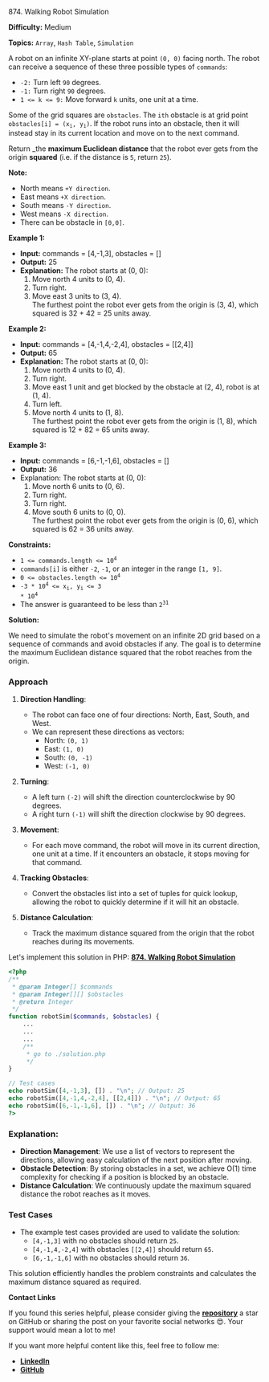 874\. Walking Robot Simulation

**Difficulty:** Medium

**Topics:** `Array`, `Hash Table`, `Simulation`

A robot on an infinite XY-plane starts at point `(0, 0)` facing north. The robot can receive a sequence of these three possible types of `commands`:

- `-2:` Turn left `90` degrees.
- `-1:` Turn right `90` degrees.
- `1 <= k <= 9:` Move forward `k` units, one unit at a time.

Some of the grid squares are `obstacles`. The <code>i</sup>th</sup></code> obstacle is at grid point <code>obstacles[i] = (x<sub>i</sub>, y<sub>i</sub>)</code>. If the robot runs into an obstacle, then it will instead stay in its current location and move on to the next command.

Return _the **maximum Euclidean distance** that the robot ever gets from the origin **squared** (i.e. if the distance is `5`, return `25`).

**Note:**

- North means `+Y direction`.
- East means `+X direction`.
- South means `-Y direction`.
- West means `-X direction`.
- There can be obstacle in `[0,0]`.


**Example 1:**

- **Input:** commands = [4,-1,3], obstacles = []
- **Output:** 25
- **Explanation:** The robot starts at (0, 0):
  1. Move north 4 units to (0, 4).
  2. Turn right.
  3. Move east 3 units to (3, 4).\
  The furthest point the robot ever gets from the origin is (3, 4), which squared is 32 + 42 = 25 units away.

**Example 2:**

- **Input:** commands = [4,-1,4,-2,4], obstacles = [[2,4]]
- **Output:** 65
- **Explanation:** The robot starts at (0, 0):
  1. Move north 4 units to (0, 4).
  2. Turn right.
  3. Move east 1 unit and get blocked by the obstacle at (2, 4), robot is at (1, 4).
  4. Turn left.
  5. Move north 4 units to (1, 8).\
     The furthest point the robot ever gets from the origin is (1, 8), which squared is 12 + 82 = 65 units away.


**Example 3:**

- **Input:** commands = [6,-1,-1,6], obstacles = []
- **Output:** 36
- Explanation: The robot starts at (0, 0):
  1. Move north 6 units to (0, 6).
  2. Turn right.
  3. Turn right.
  4. Move south 6 units to (0, 0).\
     The furthest point the robot ever gets from the origin is (0, 6), which squared is 62 = 36 units away.



**Constraints:**

- <code>1 <= commands.length <= 10<sup>4</sup></code>
- `commands[i]` is either `-2`, `-1`, or an integer in the range `[1, 9]`.
- <code>0 <= obstacles.length <= 10<sup>4</sup></code>
- <code>-3 * 10<sup>4</sup> <= x<sub>i</sub>, y<sub>i</sub> <= 3 * 10<sup>4</sup></code>
- The answer is guaranteed to be less than <code>2<sup>31</sup></code>


**Solution:**

We need to simulate the robot's movement on an infinite 2D grid based on a sequence of commands and avoid obstacles if any. The goal is to determine the maximum Euclidean distance squared that the robot reaches from the origin.

### Approach

1. **Direction Handling**:
   - The robot can face one of four directions: North, East, South, and West.
   - We can represent these directions as vectors:
      - North: `(0, 1)`
      - East: `(1, 0)`
      - South: `(0, -1)`
      - West: `(-1, 0)`

2. **Turning**:
   - A left turn `(-2)` will shift the direction counterclockwise by 90 degrees.
   - A right turn `(-1)` will shift the direction clockwise by 90 degrees.

3. **Movement**:
   - For each move command, the robot will move in its current direction, one unit at a time. If it encounters an obstacle, it stops moving for that command.

4. **Tracking Obstacles**:
   - Convert the obstacles list into a set of tuples for quick lookup, allowing the robot to quickly determine if it will hit an obstacle.

5. **Distance Calculation**:
   - Track the maximum distance squared from the origin that the robot reaches during its movements.

Let's implement this solution in PHP: **[874\. Walking Robot Simulation](https://github.com/mah-shamim/leet-code-in-php/tree/main/algorithms/000874-walking-robot-simulation/solution.php)**

```php
<?php
/**
 * @param Integer[] $commands
 * @param Integer[][] $obstacles
 * @return Integer
 */
function robotSim($commands, $obstacles) {
    ...
    ...
    ...
    /**
     * go to ./solution.php
     */
}

// Test cases
echo robotSim([4,-1,3], []) . "\n"; // Output: 25
echo robotSim([4,-1,4,-2,4], [[2,4]]) . "\n"; // Output: 65
echo robotSim([6,-1,-1,6], []) . "\n"; // Output: 36
?>
```

### Explanation:

- **Direction Management**: We use a list of vectors to represent the directions, allowing easy calculation of the next position after moving.
- **Obstacle Detection**: By storing obstacles in a set, we achieve O(1) time complexity for checking if a position is blocked by an obstacle.
- **Distance Calculation**: We continuously update the maximum squared distance the robot reaches as it moves.

### Test Cases
- The example test cases provided are used to validate the solution:
   - `[4,-1,3]` with no obstacles should return `25`.
   - `[4,-1,4,-2,4]` with obstacles `[[2,4]]` should return `65`.
   - `[6,-1,-1,6]` with no obstacles should return `36`.

This solution efficiently handles the problem constraints and calculates the maximum distance squared as required.

**Contact Links**

If you found this series helpful, please consider giving the **[repository](https://github.com/mah-shamim/leet-code-in-php)** a star on GitHub or sharing the post on your favorite social networks 😍. Your support would mean a lot to me!

If you want more helpful content like this, feel free to follow me:

- **[LinkedIn](https://www.linkedin.com/in/arifulhaque/)**
- **[GitHub](https://github.com/mah-shamim)**
